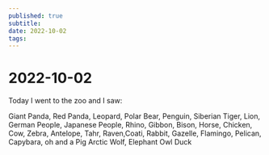 ```yaml
---
published: true
subtitle: 
date: 2022-10-02
tags: 
---
```


# 2022-10-02

Today I went to the zoo and I saw:

Giant Panda, Red Panda, Leopard, Polar Bear, Penguin, Siberian Tiger, Lion, German People, Japanese People, Rhino, Gibbon, Bison, Horse, Chicken, Cow, Zebra, Antelope, Tahr, Raven,Coati, Rabbit, Gazelle, Flamingo, Pelican, Capybara, oh and a Pig
Arctic Wolf, Elephant
Owl
Duck